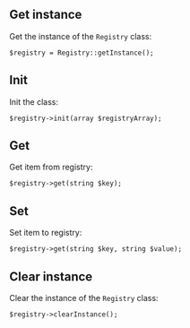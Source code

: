 Get instance
------------

Get the instance of the `Registry` class:

```
$registry = Registry::getInstance();
```


Init
----

Init the class:

```
$registry->init(array $registryArray);
```


Get
---

Get item from registry:

```
$registry->get(string $key);
```


Set
---

Set item to registry:

```
$registry->get(string $key, string $value);
```


Clear instance
--------------

Clear the instance of the `Registry` class:

```
$registry->clearInstance();
```
